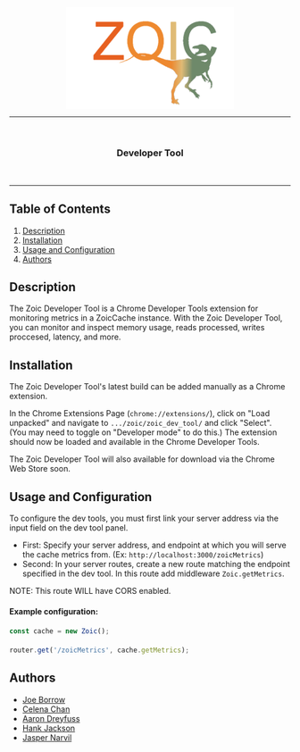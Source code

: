 <p align="center"><img style="display: block;
  margin-left: auto;
  margin-right: auto;" src="zoic_clear.png" width = "300px" alt="Zoic logo">
</p>
<hr>
  <br>
    <h3 align="center">Developer Tool</h3>
  <br>
<hr>

## Table of Contents
1. [Description](#description)
2. [Installation](#installation)
3. [Usage and Configuration](#usage)
4. [Authors](#authors)


## <a name="description"></a>Description

The Zoic Developer Tool is a Chrome Developer Tools extension for monitoring metrics in a ZoicCache instance. With the Zoic Developer Tool, you can monitor and inspect memory usage, reads processed, writes proccesed, latency, and more.

## <a name="installation"></a>Installation

The Zoic Developer Tool's latest build can be added manually as a Chrome extension.

In the Chrome Extensions Page (`chrome://extensions/`), click on "Load unpacked" and navigate to `.../zoic/zoic_dev_tool/` and click "Select". (You may need to toggle on "Developer mode" to do this.) The extension should now be loaded and available in the Chrome Developer Tools.

The Zoic Developer Tool will also available for download via the Chrome Web Store soon.

## <a name="#usage"></a>Usage and Configuration

To configure the dev tools, you must first link your server address via the input field on the dev tool panel.
- First: Specify your server address, and endpoint at which you will serve the cache metrics from. (Ex: `http://localhost:3000/zoicMetrics`)
- Second: In your server routes, create a new route matching the endpoint specified in the dev tool. In this route add middleware `Zoic.getMetrics`.


NOTE: This route WILL have CORS enabled.

#### Example configuration:
```typescript
const cache = new Zoic();

router.get('/zoicMetrics', cache.getMetrics);
```

## <a name="authors"></a>Authors

- [Joe Borrow](https://github.com/jmborrow)
- [Celena Chan](https://github.com/celenachan)
- [Aaron Dreyfuss](https://github.com/AaronDreyfuss)
- [Hank Jackson](https://github.com/hankthetank27)
- [Jasper Narvil](https://github.com/jnarvil3)
